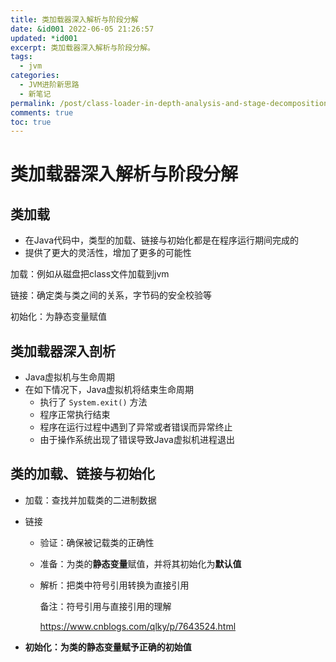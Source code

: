 ```yaml
---
title: 类加载器深入解析与阶段分解
date: &id001 2022-06-05 21:26:57
updated: *id001
excerpt: 类加载器深入解析与阶段分解。
tags:
  - jvm
categories:
  - JVM进阶新思路
  - 新笔记
permalink: /post/class-loader-in-depth-analysis-and-stage-decomposition.html
comments: true
toc: true
---
```

# 类加载器深入解析与阶段分解

## 类加载

* 在Java代码中，类型的加载、链接与初始化都是在程序运行期间完成的
* 提供了更大的灵活性，增加了更多的可能性

加载：例如从磁盘把class文件加载到jvm

链接：确定类与类之间的关系，字节码的安全校验等

初始化：为静态变量赋值

## 类加载器深入剖析

* Java虚拟机与生命周期
* 在如下情况下，Java虚拟机将结束生命周期
  * 执行了 `System.exit()` 方法
  * 程序正常执行结束
  * 程序在运行过程中遇到了异常或者错误而异常终止
  * 由于操作系统出现了错误导致Java虚拟机进程退出
  
## 类的加载、链接与初始化  

- 加载：查找并加载类的二进制数据

- 链接

  - 验证：确保被记载类的正确性

  - 准备：为类的**静态变量**赋值，并将其初始化为**默认值**

  - 解析：把类中符号引用转换为直接引用

    备注：符号引用与直接引用的理解

    https://www.cnblogs.com/qlky/p/7643524.html

- **初始化：为类的静态变量赋予正确的初始值**
